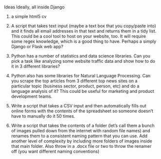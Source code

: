 Ideas
Ideally, all inside Django

1. a simple html5 cv

2. A script that takes text input (maybe a text box that you copy/paste into) and it finds all email addresses in that text and returns them in a tidy list. This could be a cool tool to host on your website, too. It will require some regex knowledge, which is a good thing to have. Perhaps a simply Django or Flask web app?

3. Python has a number of statistics and data science libraries. Can you pick a task like analyzing some website traffic data and show how to do it in 3 different libraries?

4. Python also has some libraries for Natural Language Processing. Can you scrape the top articles from 3 different top news sites on a particular topic (business sector, product, person, etc) and do a language analysis of it? This could be useful for marketing and product development teams.

5. Write a script that takes a CSV input and then automatically fills out online forms with the contents of the spreadsheet so someone doesn’t have to manually do it 50 times.

6. Write a script that takes the contents of a folder (let’s call them a bunch of images pulled down from the internet with random file names) and renames them to a consistent naming pattern that you can use. Add another level of complexity by including more folders of images inside that main folder. Also throw in a .docx file or two to throw the renamer off (you want different naming conventions)

